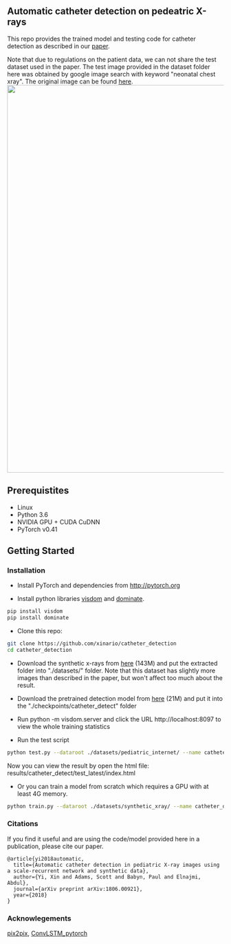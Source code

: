 ## Automatic catheter detection on pedeatric X-rays
This repo provides the trained model and testing code for catheter detection as described in our [paper](https://openreview.net/forum?id=By47mM_oG). 

Note that due to regulations on the patient data, we can not share the test dataset used in the paper. The test image provided in the dataset folder here was obtained by google image search with keyword "neonatal chest xray". The original image can be found [here](https://radiopaedia.org/play/11/entry/64/case/6351/studies/7717).  
<img src="sample.png" width="900px"/>

## Prerequistites
- Linux
- Python 3.6
- NVIDIA GPU + CUDA CuDNN
- PyTorch v0.41

## Getting Started
### Installation
- Install PyTorch and dependencies from http://pytorch.org

- Install python libraries [visdom](https://github.com/facebookresearch/visdom) and [dominate](https://github.com/Knio/dominate).
```bash
pip install visdom
pip install dominate
```
- Clone this repo:
```bash
git clone https://github.com/xinario/catheter_detection
cd catheter_detection
```
- Download the synthetic x-rays from [here](https://1drv.ms/u/s!Aj4IQl4ug0_9hUSPHFV7SKa3ZJaX) (143M) and put the extracted folder into "./datasets/" folder. Note that this dataset has slightly more images than described in the paper, but won't affect too much about the result.

- Download the pretrained detection model from [here](https://1drv.ms/u/s!Aj4IQl4ug0_9hEsFwabtgd4bGgFp) (21M) and put it into the "./checkpoints/catheter_detect" folder

- Run python -m visdom.server and click the URL http://localhost:8097 to view the whole training statistics

- Run the test script
```bash
python test.py --dataroot ./datasets/pediatric_internet/ --name catheter_detect  --phase test  --loadSize 480 --sourceoftest external
```

Now you can view the result by open the html file: results/catheter_detect/test_latest/index.html

- Or you can train a model from scratch which requires a GPU with at least 4G memory.
```bash
python train.py --dataroot ./datasets/synthetic_xray/ --name catheter_detect  --phase train --resize_or_crop none --loadSize 512   --output_nc 3  --which_model_netG srcnn --batchSize 1  --niter 50
```
### Citations
If you find it useful and are using the code/model provided here in a publication, please cite our paper.
```
@article{yi2018automatic,
  title={Automatic catheter detection in pediatric X-ray images using a scale-recurrent network and synthetic data},
  author={Yi, Xin and Adams, Scott and Babyn, Paul and Elnajmi, Abdul},
  journal={arXiv preprint arXiv:1806.00921},
  year={2018}
}
```


### Acknowlegements
[pix2pix](https://github.com/phillipi/pix2pix), [ConvLSTM_pytorch](https://github.com/ndrplz/ConvLSTM_pytorch)
